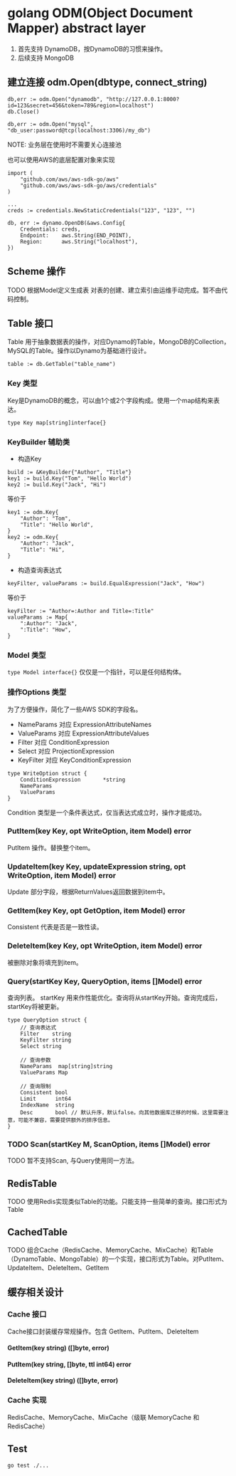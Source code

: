 # golang ODM(Object Document Mapper) abstract layer

1. 首先支持 DynamoDB，按DynamoDB的习惯来操作。
2. 后续支持 MongoDB

## 建立连接 odm.Open(dbtype, connect_string)
```
db,err := odm.Open("dynamodb", "http://127.0.0.1:8000?id=123&secret=456&token=789&region=localhost")
db.Close()
```

`db,err := odm.Open("mysql", "db_user:password@tcp(localhost:3306)/my_db")`

NOTE: 业务层在使用时不需要关心连接池

也可以使用AWS的底层配置对象来实现

```
import (
	"github.com/aws/aws-sdk-go/aws"
	"github.com/aws/aws-sdk-go/aws/credentials"
)

...
creds := credentials.NewStaticCredentials("123", "123", "")

db, err := dynamo.OpenDB(&aws.Config{
	Credentials: creds,
	Endpoint:    aws.String(END_POINT),
	Region:      aws.String("localhost"),
})
```

## Scheme 操作
TODO 根据Model定义生成表
对表的创建、建立索引由运维手动完成。暂不由代码控制。

## Table 接口

Table 用于抽象数据表的操作，对应Dynamo的Table，MongoDB的Collection，MySQL的Table。操作以Dynamo为基础进行设计。

```
table := db.GetTable("table_name")
```

### Key 类型

Key是DynamoDB的概念，可以由1个或2个字段构成。使用一个map结构来表达。

`type Key map[string]interface{}`

### KeyBuilder 辅助类
- 构造Key
```
build := &KeyBuilder{"Author", "Title"}
key1 := build.Key("Tom", "Hello World")
key2 := build.Key("Jack", "Hi")
```
等价于
```
key1 := odm.Key{
	"Author": "Tom",
	"Title": "Hello World",
}
key2 := odm.Key{
	"Author": "Jack",
	"Title": "Hi",
}
```

- 构造查询表达式
```
keyFilter, valueParams := build.EqualExpression("Jack", "How")
```

等价于

```
keyFilter := "Author=:Author and Title=:Title"
valueParams := Map{
	":Author": "Jack",
	":Title": "How",
}
```

### Model 类型

`type Model interface{}` 仅仅是一个指针，可以是任何结构体。

### 操作Options 类型

为了方便操作，简化了一些AWS SDK的字段名。

- NameParams 对应 ExpressionAttributeNames
- ValueParams 对应 ExpressionAttributeValues
- Filter 对应 ConditionExpression
- Select 对应 ProjectionExpression
- KeyFilter 对应 KeyConditionExpression

```
type WriteOption struct {
	ConditionExpression       *string
    NameParams
    ValueParams
}
```
Condition 类型是一个条件表达式，仅当表达式成立时，操作才能成功。

### PutItem(key Key, opt WriteOption, item Model) error
PutItem 操作。替换整个item。

### UpdateItem(key Key, updateExpression string, opt WriteOption, item Model) error
Update 部分字段，根据ReturnValues返回数据到item中。

### GetItem(key Key, opt GetOption, item Model) error
Consistent 代表是否是一致性读。

### DeleteItem(key Key, opt WriteOption, item Model) error
被删除对象将填充到item。

### Query(startKey Key, QueryOption, items []Model) error
查询列表。
startKey 用来作性能优化。查询将从startKey开始。查询完成后，startKey将被更新。

```
type QueryOption struct {
	// 查询表达式
	Filter    string
	KeyFilter string
	Select string

	// 查询参数
	NameParams  map[string]string
	ValueParams Map

	// 查询限制
	Consistent bool
	Limit      int64
	IndexName  string
	Desc       bool // 默认升序，默认false。向其他数据库迁移的时候，这里需要注意，可能不兼容，需要提供额外的排序信息。
}
```
	
### TODO Scan(startKey M, ScanOption, items []Model) error
TODO 暂不支持Scan, 与Query使用同一方法。


## RedisTable
TODO 使用Redis实现类似Table的功能。只能支持一些简单的查询。接口形式为Table

## CachedTable
TODO 组合Cache（RedisCache、MemoryCache、MixCache）和Table（DynamoTable、MongoTable）的一个实现，接口形式为Table。对PutItem、UpdateItem、DeleteItem、GetItem

## 缓存相关设计

### Cache 接口

Cache接口封装缓存常规操作。包含 GetItem、PutItem、DeleteItem

#### GetItem(key string) ([]byte, error)
#### PutItem(key string, []byte, ttl int64) error
#### DeleteItem(key string) ([]byte, error)

### Cache 实现
RedisCache、MemoryCache、MixCache（级联 MemoryCache 和 RedisCache）


## Test

```
go test ./...
```